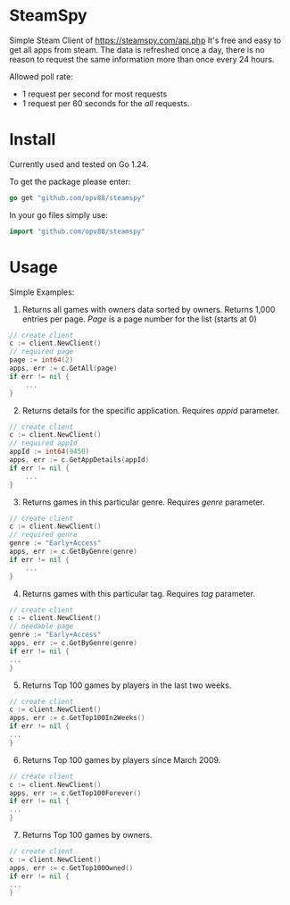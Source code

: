 # SteamSpy

Simple Steam Client of https://steamspy.com/api.php
It's free and easy to get all apps from steam. The data is refreshed once a day, there is no reason to request the same information more than once every 24 hours.

Allowed poll rate:
- 1 request per second for most requests
- 1 request per 60 seconds for the *all* requests.

# Install

Currently used and tested on Go 1.24.

To get the package please enter:

```go
go get "github.com/opv88/steamspy"
```

In your go files simply use:

```go
import "github.com/opv88/steamspy"
```

# Usage

Simple Examples:

1. Returns all games with owners data sorted by owners. Returns 1,000 entries per page. *Page* is a page number for the list (starts at 0)

```go
// create client
c := client.NewClient()
// required page
page := int64(2)
apps, err := c.GetAll(page)
if err != nil {
	...
}
```

2. Returns details for the specific application. Requires *appid* parameter.
```go
// create client
c := client.NewClient()
// required appId
appId := int64(9450)
apps, err := c.GetAppDetails(appId)
if err != nil {
	...
}
```
3. Returns games in this particular genre. Requires *genre* parameter.
```go
// create client
c := client.NewClient()
// required genre
genre := "Early+Access"
apps, err := c.GetByGenre(genre)
if err != nil {
	...
}
```
4. Returns games with this particular tag. Requires *tag* parameter.
```go
// create client
c := client.NewClient()
// needable page
genre := "Early+Access"
apps, err := c.GetByGenre(genre)
if err != nil {
...
}
```
5. Returns Top 100 games by players in the last two weeks.
```go
// create client
c := client.NewClient()
apps, err := c.GetTop100In2Weeks()
if err != nil {
...
}
```
6. Returns Top 100 games by players since March 2009.
```go
// create client
c := client.NewClient()
apps, err := c.GetTop100Forever()
if err != nil {
...
}
```
7. Returns Top 100 games by owners.
```go
// create client
c := client.NewClient()
apps, err := c.GetTop100Owned()
if err != nil {
...
}
```
